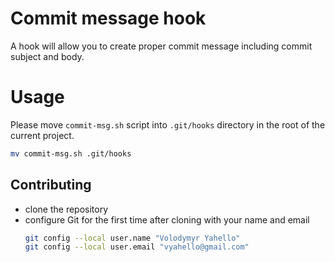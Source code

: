 # Commit message hook
A hook will allow you to create proper commit message including commit subject and body.

# Usage
Please move `commit-msg.sh` script into `.git/hooks` directory in the root of the current project.
```bash
mv commit-msg.sh .git/hooks
```

## Contributing

- clone the repository
- configure Git for the first time after cloning with your name and email
  ```bash
  git config --local user.name "Volodymyr Yahello"
  git config --local user.email "vyahello@gmail.com"
  ```
